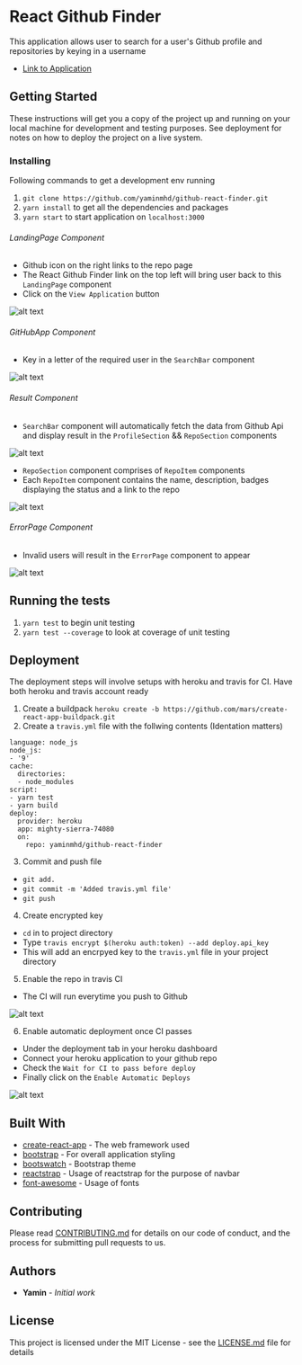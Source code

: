 # React Github Finder

This application allows user to search for a user's Github profile and repositories by keying in a username

* [Link to Application](https://mighty-sierra-74080.herokuapp.com/)

## Getting Started

These instructions will get you a copy of the project up and running on your local machine for development and testing purposes. See deployment for notes on how to deploy the project on a live system.

### Installing

Following commands to get a development env running

1. `git clone https://github.com/yaminmhd/github-react-finder.git`
2. `yarn install` to get all the dependencies and packages
3. `yarn start` to start application on `localhost:3000`

###### LandingPage Component
* Github icon on the right links to the repo page
* The React Github Finder link on the top left will bring user back to this `LandingPage` component
* Click on the `View Application` button

![alt text](/public/screenshots/img1.png "Landing Page")

###### GitHubApp Component
* Key in a letter of the required user in the `SearchBar` component

![alt text](/public/screenshots/img2.png "Main Application Component")

###### Result Component
* `SearchBar` component will automatically fetch the data from Github Api and display result in the `ProfileSection` && `RepoSection` components

![alt text](/public/screenshots/img3.png "Result Component")


* `RepoSection` component comprises of `RepoItem` components
* Each `RepoItem` component contains the name, description, badges displaying the status and a link to the repo

![alt text](/public/screenshots/img4.png "RepoSection Component")

###### ErrorPage Component
* Invalid users will result in the `ErrorPage` component to appear

![alt text](/public/screenshots/img5.png "Error Component")

## Running the tests

1. `yarn test` to begin unit testing
2. `yarn test --coverage` to look at coverage of unit testing

## Deployment

The deployment steps will involve setups with heroku and travis for CI. Have both heroku and travis account ready

1. Create a buildpack `heroku create -b https://github.com/mars/create-react-app-buildpack.git`
2. Create a `travis.yml` file with the follwing contents (Identation matters)
```
language: node_js
node_js:
- '9'
cache:
  directories:
  - node_modules
script:
- yarn test
- yarn build
deploy:
  provider: heroku
  app: mighty-sierra-74080
  on:
    repo: yaminmhd/github-react-finder
```
3. Commit and push file
* `git add.`
* `git commit -m 'Added travis.yml file'`
* `git push`

4. Create encrypted key
* `cd` in to project directory
* Type `travis encrypt $(heroku auth:token) --add deploy.api_key`
* This will add an encrpyed key to the `travis.yml` file in your project directory

5. Enable the repo in travis CI
* The CI will run everytime you push to Github

![alt text](/public/screenshots/img6.png "travis")

6. Enable automatic deployment once CI passes
* Under the deployment tab in your heroku dashboard
* Connect your heroku application to your github repo
* Check the `Wait for CI to pass before deploy`
* Finally click on the `Enable Automatic Deploys`

![alt text](/public/screenshots/img7.png "heroku")

## Built With

* [create-react-app](https://github.com/facebook/create-react-app) - The web framework used
* [bootstrap](https://github.com/twbs/bootstrap) - For overall application styling
* [bootswatch](https://github.com/thomaspark/bootswatch/) - Bootstrap theme
* [reactstrap](https://github.com/reactstrap/reactstrap) - Usage of reactstrap for the purpose of navbar
* [font-awesome](https://github.com/FortAwesome/Font-Awesome) - Usage of fonts

## Contributing

Please read [CONTRIBUTING.md](https://gist.github.com/PurpleBooth/b24679402957c63ec426) for details on our code of conduct, and the process for submitting pull requests to us.

## Authors

* **Yamin** - *Initial work*

## License

This project is licensed under the MIT License - see the [LICENSE.md](LICENSE.md) file for details